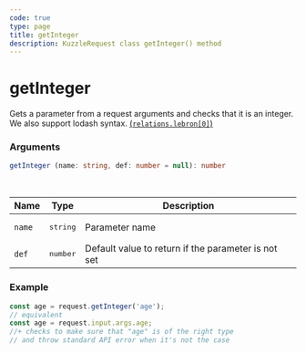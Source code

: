 ```yaml
---
code: true
type: page
title: getInteger
description: KuzzleRequest class getInteger() method
---
```


# getInteger

<SinceBadge version="2.11.0" />

Gets a parameter from a request arguments and checks that it is an integer.
We also support lodash syntax. [(```relations.lebron[0]```)](https://lodash.com/docs/4.17.15#get)

### Arguments

```ts
getInteger (name: string, def: number = null): number
```

</br>

| Name   | Type              | Description    |
|--------|-------------------|----------------|
| `name` | <pre>string</pre> | Parameter name |
| `def` | <pre>number</pre> | Default value to return if the parameter is not set |


### Example

```ts
const age = request.getInteger('age');
// equivalent
const age = request.input.args.age;
//+ checks to make sure that "age" is of the right type
// and throw standard API error when it's not the case
```
